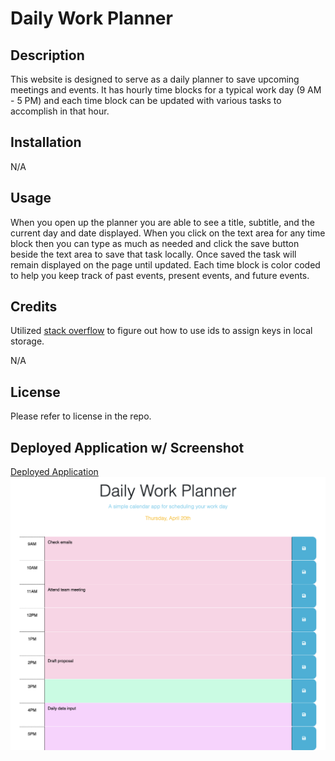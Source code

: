 # Daily Work Planner

## Description

This website is designed to serve as a daily planner to save upcoming meetings and events. It has hourly time blocks for a typical work day (9 AM - 5 PM) and each time block can be updated with various tasks to accomplish in that hour. 

## Installation

N/A

## Usage 

When you open up the planner you are able to see a title, subtitle, and the current day and date displayed. When you click on the text area for any time block then you can type as much as needed and click the save button beside the text area to save that task locally. Once saved the task will remain displayed on the page until updated. Each time block is color coded to help you keep track of past events, present events, and future events. 

## Credits 

Utilized [stack overflow](https://stackoverflow.com/questions/75228484/unable-to-correctly-pull-or-display-from-localstorage-using-jquery) to figure out how to use ids to assign keys in local storage. 

N/A

## License 

Please refer to license in the repo. 

## Deployed Application w/ Screenshot
[Deployed Application](https://pbullock08.github.io/daily-work-planner/)
![image](./assets/images/deployed-app.png)
